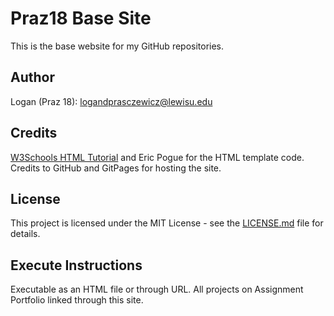# Praz18 Base Site
This is the base website for my GitHub repositories.

## Author
Logan (Praz 18): logandprasczewicz@lewisu.edu

## Credits
[W3Schools HTML Tutorial](https://www.w3schools.com/html/) and Eric Pogue for the HTML template code. Credits to GitHub and GitPages for hosting the site.

## License
This project is licensed under the MIT License - see the [LICENSE.md](LICENSE) file for details.

## Execute Instructions
Executable as an HTML file or through URL. All projects on Assignment Portfolio linked through this site.
